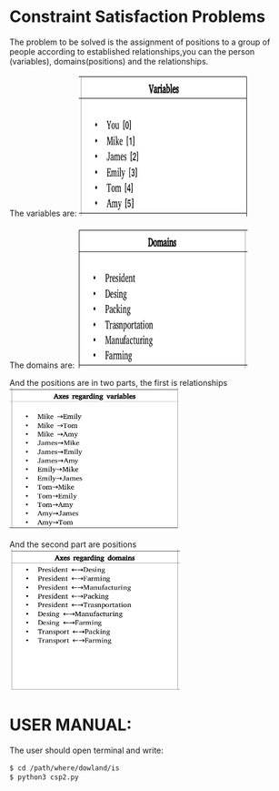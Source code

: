 # Constraint Satisfaction Problems

The problem to be solved is the assignment of positions to a group of people according to established relationships,you can the person (variables), domains(positions) and the relationships.

The variables are:
<img src="Imagenes/Variables.png" width="300" height="250">

The domains are:
<img src="Imagenes/Domains.png" width="300" height="250">

And the positions are in two parts, the first is relationships
<img src="Imagenes/AxesrVariables.png " width="300" height="250">

And the second part are positions
<img src="Imagenes/AxesrDomain.png" width="300" height="250">

# USER MANUAL:

The user should open terminal and write:

	$ cd /path/where/dowland/is
	$ python3 csp2.py
